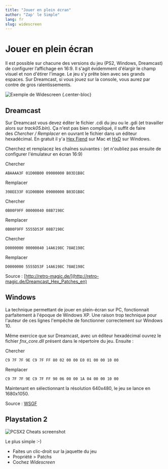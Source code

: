 ```yaml
---
title: "Jouer en plein écran"
author: "Zap' le Simple"
lang: fr
slug: widescreen
---
```


# Jouer en plein écran

Il est possible sur chacune des versions du jeu (PS2, Windows, Dreamcast) de configurer l’affichage en 16:9. Il s'agit évidemment d'élargir le champ visuel et non d'étirer l'image. Le jeu s'y prête bien avec ses grands espaces. Sur Dreamcast, si vous jouez sur la console, vous aurez par contre de gros ralentissements.

![Exemple de Widescreen](/images/widescreen-simu.gif "Exemple d'affichage panoramique")
{.center-bloc}

## Dreamcast

Sur Dreamcast vous devez éditer le fichier .cdi du jeu ou le .gdi (et travailler alors sur *track05.bin*). Ça n'est pas bien compliqué, il suffit de faire des *Chercher / Remplacer* en ouvrant le fichier dans un éditeur hexadécimal. En gratuit il y'a [Hex Fiend](https://hexfiend.com/) sur Mac et [HxD](https://mh-nexus.de/en/hxd/) sur Windows.

Cherchez et remplacez les chaînes suivantes : (et n'oubliez pas ensuite de configurer l'émulateur en écran 16:9)

Chercher

```
ABAAAA3F 01D00B00 09000000 B03D1B8C
```

Remplacer

```
398EE33F 01D00B00 09000000 B03D1B8C
```

Chercher

```
0B00F9FF 00000040 08B7198C
```

Remplacer

```
0B00F9FF 5555D53F 08B7198C
```

Chercher

```
D0000000 00000040 14A6198C 78AE198C
```

Remplacer

```
D0000000 5555D53F 14A6198C 78AE198C
```

Source : [http://retro-magic.de/](http://retro-magic.de/Dreamcast_Hex_Patches_en)

## Windows

La technique permettant de jouer en plein-écran sur PC, fonctionnait parfaitement à l'époque de Windows XP. Une raison trop technique pour l'auteur de ces lignes l'empêche de fonctionner correctement sur Windows 10.

Même exercice que sur Dreamcast, avec un éditeur hexadécimal ouvrez le fichier *fnx\_core.dll* présent dans le répertoire du jeu. Ensuite :

Chercher

```
C9 7F 7F 9E C9 7F FF 80 02 00 00 E0 01 00 00 10 00
```

Remplacer

```
C9 7F 7F 9E C9 7F FF 90 06 00 00 1A 04 00 00 10 00
```

Maintenant en sélectionnant la résolution 640x480, le jeu se lance en 1680x1050.

Source : [WSGF](https://www.wsgf.org/dr/evil-twin-cypriens-chronicles)

## Playstation 2

![PCSX2 Cheats screenshot](/images/pcsx2.png)

Le plus simple :-)
- Faites un clic-droit sur la jaquette du jeu
- Propriété > Patchs
- Cochez *Widescreen*